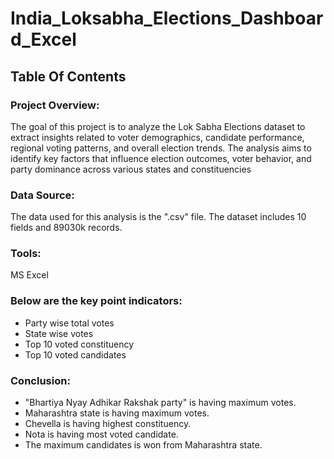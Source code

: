 # India_Loksabha_Elections_Dashboard_Excel

## Table Of Contents

### Project Overview:
The goal of this project is to analyze the Lok Sabha Elections dataset to extract insights related to voter demographics, candidate performance, regional voting patterns, and overall election trends. The analysis aims to identify key factors that influence election outcomes, voter behavior, and party dominance across various states and constituencies

### Data Source:
The data used for this analysis is the ".csv" file. The dataset includes 10 fields and 89030k records.

### Tools:
MS Excel

### Below are the key point indicators:
- Party wise total votes
- State wise votes
- Top 10 voted constituency
- Top 10 voted candidates

### Conclusion:
- "Bhartiya Nyay Adhikar Rakshak party" is having maximum votes.
- Maharashtra state is having maximum votes.
- Chevella is having highest constituency.
- Nota is having most voted candidate.
- The maximum candidates is won from Maharashtra state.

